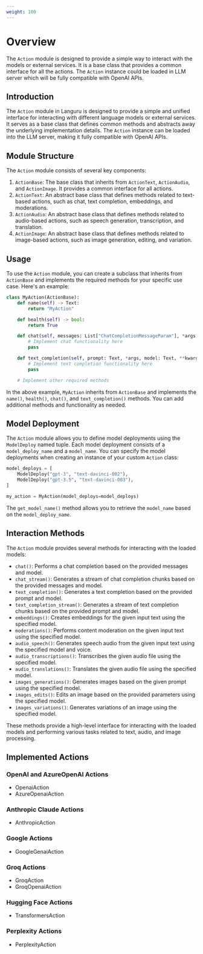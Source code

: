 ```yaml
---
weight: 100
---
```


# Overview

The `Action` module is designed to provide a simple way to interact with the models or external services.
It is a base class that provides a common interface for all the actions.
The `Action` instance could be loaded in LLM server which will be fully compatible with OpenAI APIs.

## Introduction

The `Action` module in Languru is designed to provide a simple and unified interface for interacting with different language models or external services. It serves as a base class that defines common methods and abstracts away the underlying implementation details. The `Action` instance can be loaded into the LLM server, making it fully compatible with OpenAI APIs.

## Module Structure

The `Action` module consists of several key components:

1. `ActionBase`: The base class that inherits from `ActionText`, `ActionAudio`, and `ActionImage`. It provides a common interface for all actions.
2. `ActionText`: An abstract base class that defines methods related to text-based actions, such as chat, text completion, embeddings, and moderations.
3. `ActionAudio`: An abstract base class that defines methods related to audio-based actions, such as speech generation, transcription, and translation.
4. `ActionImage`: An abstract base class that defines methods related to image-based actions, such as image generation, editing, and variation.

## Usage

To use the `Action` module, you can create a subclass that inherits from `ActionBase` and implements the required methods for your specific use case. Here's an example:

```python
class MyAction(ActionBase):
    def name(self) -> Text:
        return "MyAction"

    def health(self) -> bool:
        return True

    def chat(self, messages: List["ChatCompletionMessageParam"], *args, model: Text, **kwargs) -> "ChatCompletion":
        # Implement chat functionality here
        pass

    def text_completion(self, prompt: Text, *args, model: Text, **kwargs) -> "Completion":
        # Implement text completion functionality here
        pass

    # Implement other required methods
```

In the above example, `MyAction` inherits from `ActionBase` and implements the `name()`, `health()`, `chat()`, and `text_completion()` methods. You can add additional methods and functionality as needed.

## Model Deployment

The `Action` module allows you to define model deployments using the `ModelDeploy` named tuple. Each model deployment consists of a `model_deploy_name` and a `model_name`. You can specify the model deployments when creating an instance of your custom `Action` class:

```python
model_deploys = [
    ModelDeploy("gpt-3", "text-davinci-002"),
    ModelDeploy("gpt-3.5", "text-davinci-003"),
]

my_action = MyAction(model_deploys=model_deploys)
```

The `get_model_name()` method allows you to retrieve the `model_name` based on the `model_deploy_name`.

## Interaction Methods

The `Action` module provides several methods for interacting with the loaded models:

- `chat()`: Performs a chat completion based on the provided messages and model.
- `chat_stream()`: Generates a stream of chat completion chunks based on the provided messages and model.
- `text_completion()`: Generates a text completion based on the provided prompt and model.
- `text_completion_stream()`: Generates a stream of text completion chunks based on the provided prompt and model.
- `embeddings()`: Creates embeddings for the given input text using the specified model.
- `moderations()`: Performs content moderation on the given input text using the specified model.
- `audio_speech()`: Generates speech audio from the given input text using the specified model and voice.
- `audio_transcriptions()`: Transcribes the given audio file using the specified model.
- `audio_translations()`: Translates the given audio file using the specified model.
- `images_generations()`: Generates images based on the given prompt using the specified model.
- `images_edits()`: Edits an image based on the provided parameters using the specified model.
- `images_variations()`: Generates variations of an image using the specified model.

These methods provide a high-level interface for interacting with the loaded models and performing various tasks related to text, audio, and image processing.

## Implemented Actions

### OpenAI and AzureOpenAI Actions

- OpenaiAction
- AzureOpenaiAction

### Anthropic Claude Actions

- AnthropicAction

### Google Actions

- GoogleGenaiAction

### Groq Actions

- GroqAction
- GroqOpenaiAction

### Hugging Face Actions

- TransformersAction

### Perplexity Actions

- PerplexityAction

